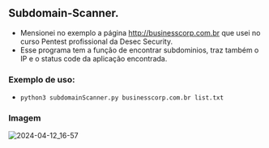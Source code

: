 ## Subdomain-Scanner.
- Mensionei no exemplo a página http://businesscorp.com.br que usei no curso Pentest profissional da Desec Security.
- Esse programa tem a função de encontrar subdominios, traz também o IP e o status code da aplicação encontrada.
  
### Exemplo de uso:
- `python3 subdomainScanner.py businesscorp.com.br list.txt`


### Imagem
![2024-04-12_16-57](https://github.com/charlicastelli/subdomain-scanner/assets/80997263/92341876-e2bf-4243-aec1-23b71d7c6eb4)
